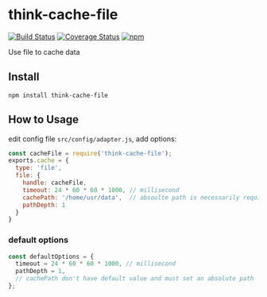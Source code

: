 # think-cache-file
[![Build Status](https://travis-ci.org/thinkjs/think-cache-file.svg?branch=master)](https://travis-ci.org/thinkjs/think-cache-file)
[![Coverage Status](https://coveralls.io/repos/github/thinkjs/think-cache-file/badge.svg?branch=master)](https://coveralls.io/github/thinkjs/think-cache-file?branch=master)
[![npm](https://img.shields.io/npm/v/think-cache-file.svg?style=flat-square)](https://www.npmjs.com/package/think-cache-file)

Use file to cache data

## Install

```
npm install think-cache-file
```


## How to Usage

edit config file `src/config/adapter.js`, add options:

```js
const cacheFile = require('think-cache-file');
exports.cache = {
  type: 'file',
  file: {
    handle: cacheFile,
    timeout: 24 * 60 * 60 * 1000, // millisecond
    cachePath: '/home/usr/data',  // absoulte path is necessarily required
    pathDepth: 1
  }
}
```


### default options

```js
const defaultOptions = {
  timeout = 24 * 60 * 60 * 1000, // millisecond
  pathDepth = 1,
  // cachePath don't have default value and must set an absolute path
};

